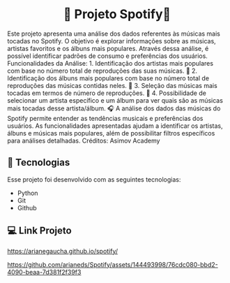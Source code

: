 <h1 align="center"> 🎵 Projeto Spotify🎵 </h1>

<p>
Este projeto apresenta uma análise dos dados referentes às músicas mais tocadas no Spotify. O objetivo é explorar informações sobre as músicas, artistas favoritos e os álbuns mais populares. Através dessa análise, é possível identificar padrões de consumo e preferências dos usuários.
Funcionalidades da Análise:
1. Identificação dos artistas mais populares com base no número total de reproduções das suas músicas. 🎸 
2. Identificação dos álbuns mais populares com base no número total de reproduções das músicas contidas neles. 🥁 
3. Seleção das músicas mais tocadas em termos de número de reproduções. 🎷 
4. Possibilidade de selecionar um artista específico e um álbum para ver quais são as músicas mais tocadas desse artista/álbum. 🎧 
A análise dos dados das músicas do Spotify permite entender as tendências musicais e preferências dos usuários. As funcionalidades apresentadas ajudam a identificar os artistas, álbuns e músicas mais populares, além de possibilitar filtros específicos para análises detalhadas.
Créditos: Asimov Academy <br/>
</p>

## 🚀 Tecnologias

Esse projeto foi desenvolvido com as seguintes tecnologias:

- Python 
- Git
- Github

## 💻 Link Projeto

https://arianegaucha.github.io/spotify/

https://github.com/arianeds/Spotify/assets/144493998/76cdc080-bbd2-4090-beaa-7d381f2f39f3

